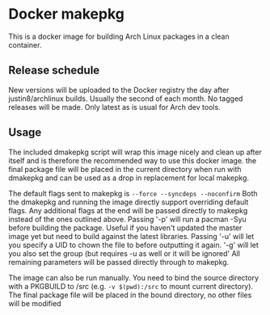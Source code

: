 # Docker makepkg

This is a docker image for building Arch Linux packages in a clean container.

## Release schedule
New versions will be uploaded to the Docker registry the day after justin8/archlinux builds. Usually the second of each month. No tagged releases will be made. Only latest as is usual for Arch dev tools.


## Usage
The included dmakepkg script will wrap this image nicely and clean up after itself and is therefore the recommended way to use this docker image.
the final package file will be placed in the current directory when run with dmakepkg and can be used as a drop in replacement for local makepkg.

The default flags sent to makepkg is `--force --syncdeps --noconfirm`
Both the dmakepkg and running the image directly support overriding default flags. Any additional flags at the end will be passed directly to makepkg instead of the ones outlined above.
Passing '-p' will run a pacman -Syu before building the package. Useful if you haven't updated the master image yet but need to build against the latest libraries.
Passing '-u' will let you specify a UID to chown the file to before outputting it again. '-g' will let you also set the group (but requires -u as well or it will be ignored'
All remaining parameters will be passed directly through to makepkg.

The image can  also be run manually. You need to bind the source directory with a PKGBUILD to /src (e.g. `-v $(pwd):/src` to mount current directory). The final package file will be placed in the bound directory, no other files will be modified
